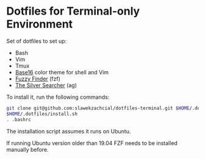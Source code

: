 # Dotfiles for Terminal-only Environment

Set of dotfiles to set up:
* Bash
* Vim
* Tmux
* [Base16](https://github.com/chriskempson/base16-shell) color theme for shell and Vim
* [Fuzzy Finder](https://github.com/junegunn/fzf) (fzf)
* [The Silver Searcher](https://github.com/ggreer/the_silver_searcher) (ag)

To install it, run the following commands:

```sh
git clone git@github.com:slawekzachcial/dotfiles-terminal.git $HOME/.dotfiles
$HOME/.dotfiles/install.sh
. .bashrc
```

The installation script assumes it runs on Ubuntu.

If running Ubuntu version older than 19.04 FZF needs to be installed manually before.
